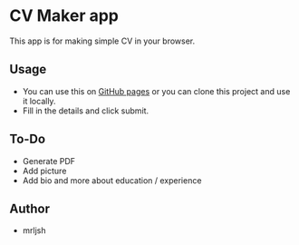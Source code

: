 # CV Maker app

This app is for making simple CV in your browser.

## Usage

- You can use this on [GitHub pages](https://mrljsh.github.io/cv-project/) or you can clone this project and use it locally.
- Fill in the details and click submit.

## To-Do

- Generate PDF
- Add picture
- Add bio and more about education / experience

## Author

- mrljsh
